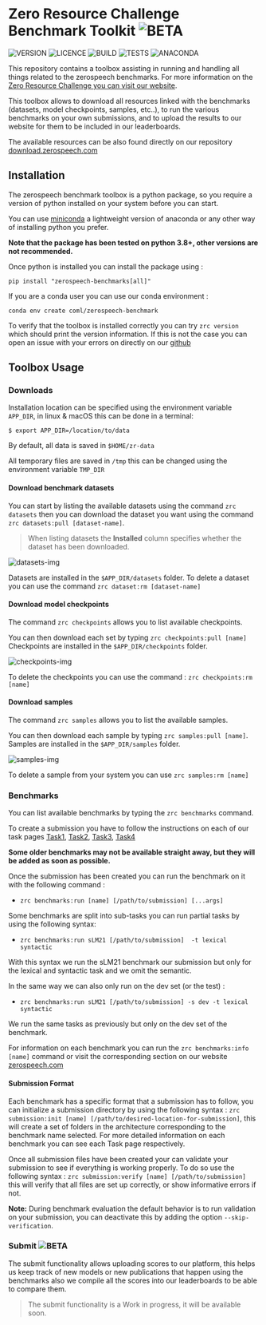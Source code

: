 # Zero Resource Challenge Benchmark Toolkit  ![BETA](https://img.shields.io/badge/-BETA-blue)

![VERSION](https://img.shields.io/badge/ZRCBenchmark-V0.7--beta-orange) ![LICENCE](https://img.shields.io/badge/LICENCE-GPL%20%3E=%20V3-green) ![BUILD](https://img.shields.io/badge/BUILD-OK-green) ![TESTS](https://img.shields.io/badge/TESTS-Not%20Setup-red)  ![ANACONDA](https://anaconda.org/coml/zerospeech-benchmark/badges/version.svg)

This repository contains a toolbox assisting in running and handling all things related to the zerospeech benchmarks.
For more information on the [Zero Resource Challenge you can visit our website](https://zerospeech.com).

This toolbox allows to download all resources linked with the benchmarks (datasets, model checkpoints, samples, etc..),
to run the various benchmarks on your own submissions, and to upload the results to our website for them to be included in our leaderboards.

The available resources can be also found directly on our repository [download.zerospeech.com](https://download.zerospeech.com) 


## Installation

The zerospeech benchmark toolbox is a python package, so you require a version of python installed on your system
before you can start. 

You can use [miniconda](https://docs.conda.io/en/latest/miniconda.html) a 
lightweight version of anaconda or any other way of installing python you prefer. 

**Note that the package has been tested on python 3.8+, other versions are not recommended.** 

Once python is installed you can install the package using :

```
pip install "zerospeech-benchmarks[all]"
```

If you are a conda user you can use our conda environment :

```
conda env create coml/zerospeech-benchmark
```


To verify that the toolbox is installed correctly you can try `zrc version` which should print 
the version information. If this is not the case you can open an issue with your errors on directly on our 
[github](https://github.com/zerospeech/benchmarks/issues)


## Toolbox Usage 

### Downloads


Installation location can be specified using the environment variable `APP_DIR`, in linux & macOS this can 
be done in a terminal:

`$ export APP_DIR=/location/to/data`

By default, all data is saved in `$HOME/zr-data`

All temporary files are saved in `/tmp` this can be changed using the environment variable `TMP_DIR`


#### Download benchmark datasets


You can start by listing the available datasets using the command `zrc datasets` then you can download the 
dataset you want using the command `zrc datasets:pull [dataset-name]`.

> When listing datasets the **Installed** column specifies whether the dataset has been downloaded.

![datasets-img](imgs/datasets.png)

Datasets are installed in the `$APP_DIR/datasets` folder.
To delete a dataset you can use the command `zrc dataset:rm [dataset-name]`


#### Download model checkpoints

The command `zrc checkpoints` allows you to list available checkpoints.

You can then download each set by typing `zrc checkpoints:pull [name]`
Checkpoints are installed in the `$APP_DIR/checkpoints` folder.

![checkpoints-img](imgs/checkpoints.png)

To delete the checkpoints you can use the command : `zrc checkpoints:rm [name]`


#### Download samples

The command `zrc samples` allows you to list the available samples.

You can then download each sample by typing `zrc samples:pull [name]`.
Samples are installed in the `$APP_DIR/samples` folder.

![samples-img](imgs/samples.png)

To delete a sample from your system you can use `zrc samples:rm [name]`


### Benchmarks

You can list available benchmarks by typing the `zrc benchmarks` command.

To create a submission you have to follow the instructions on each of our task pages [Task1](/tasks/task_1/getting_started/), 
[Task2](/tasks/task_2/getting_started/), [Task3](/tasks/task_3/getting_started/),
[Task4](/tasks/task_4/getting_started)


**Some older benchmarks may not be available straight away, but they will be added as soon as possible.**

Once the submission has been created you can run the benchmark on it 
with the following command : 

- `zrc benchmarks:run [name] [/path/to/submission] [...args]` 

Some benchmarks are split into sub-tasks you can run partial tasks by using the following syntax:

- `zrc benchmarks:run sLM21 [/path/to/submission]  -t lexical syntactic`

With this syntax we run the sLM21 benchmark our submission but only for the lexical and syntactic task and we omit the semantic.

In the same way we can also only run on the dev set (or the test) : 

- `zrc benchmarks:run sLM21 [/path/to/submission] -s dev -t lexical syntactic`

We run the same tasks as previously but only on the dev set of the benchmark.

For information on each benchmark you can run the `zrc benchmarks:info [name]` command or visit the corresponding section on our website [zerospeech.com](https://zerospeech.com)


#### Submission Format

Each benchmark has a specific format that a submission has to follow, you can initialize a
submission directory by using the following syntax : `zrc submission:init [name] [/path/to/desired-location-for-submission]`, this will 
create a set of folders in the architecture corresponding to the benchmark name selected.
For more detailed information on each benchmark you can see each Task page respectively.


Once all submission files have been created your can validate your submission to see if everything is working properly.
To do so use the following syntax : `zrc submission:verify [name] [/path/to/submission]` this will verify that all files 
are set up correctly, or show informative errors if not.

**Note:** During benchmark evaluation the default behavior is to run validation on your submission, you can deactivate this by adding 
the option `--skip-verification`.


### Submit  ![BETA](https://img.shields.io/badge/Feature-Work%20In%20Progress-orange)

The submit functionality allows uploading scores to our platform,
this helps us keep track of new models or new publications that happen using the benchmarks also we compile all the 
scores into our leaderboards to be able to compare them.

> The submit functionality is a Work in progress, it will be available soon.


